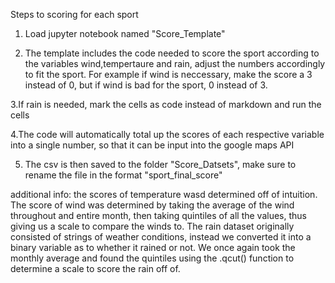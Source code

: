 Steps to scoring for each sport

1. Load jupyter notebook named "Score_Template"

2. The template includes the code needed to score the sport according to the variables wind,tempertaure and rain, adjust the numbers accordingly to fit the sport. For example if wind is neccessary, make the score a 3 instead of 0, but if wind is bad for the sport, 0 instead of 3.

3.If rain is needed, mark the cells as code instead of markdown and run the cells

4.The code will automatically total up the scores of each respective variable into a single number, so that it can be input into the google maps API

5. The csv is then saved to the folder "Score_Datsets", make sure to rename the file in the format "sport_final_score"

additional info: the scores of temperature wasd determined off of intuition. The score of wind was determined by taking the average of the wind throughout and entire month, then taking quintiles of all the values, thus giving us a scale to compare the winds to. The rain dataset originally consisted of strings of weather conditions, instead we converted it into a binary variable as to whether it rained or not. We once again took the monthly average and found the quintiles using the .qcut() function to determine a scale to score the rain off of.
